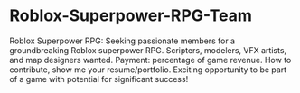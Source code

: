 # Roblox-Superpower-RPG-Team
Roblox Superpower RPG: Seeking passionate members for a groundbreaking Roblox superpower RPG. Scripters, modelers, VFX artists, and map designers wanted. Payment: percentage of game revenue. How to contribute, show me your resume/portfolio. Exciting opportunity to be part of a game with potential for significant success!
